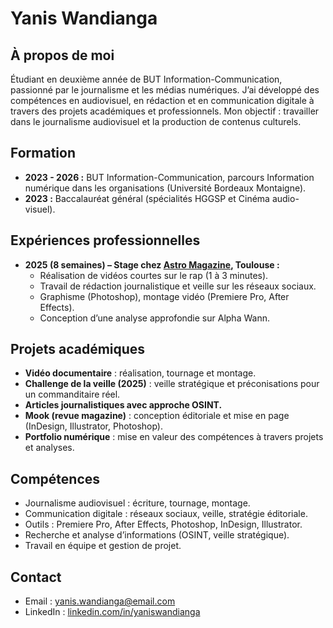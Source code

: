 # Yanis Wandianga

## À propos de moi
Étudiant en deuxième année de BUT Information-Communication, passionné par le journalisme et les médias numériques. J’ai développé des compétences en audiovisuel, en rédaction et en communication digitale à travers des projets académiques et professionnels. Mon objectif : travailler dans le journalisme audiovisuel et la production de contenus culturels.

## Formation
- **2023 - 2026 :** BUT Information-Communication, parcours Information numérique dans les organisations (Université Bordeaux Montaigne).
- **2023 :** Baccalauréat général (spécialités HGGSP et Cinéma audio-visuel).

## Expériences professionnelles
- **2025 (8 semaines) – Stage chez [Astro Magazine](https://www.instagram.com/astromagazine_/), Toulouse :**  
  - Réalisation de vidéos courtes sur le rap (1 à 3 minutes).  
  - Travail de rédaction journalistique et veille sur les réseaux sociaux.  
  - Graphisme (Photoshop), montage vidéo (Premiere Pro, After Effects).  
  - Conception d’une analyse approfondie sur Alpha Wann.

## Projets académiques
- **Vidéo documentaire** : réalisation, tournage et montage.  
- **Challenge de la veille (2025)** : veille stratégique et préconisations pour un commanditaire réel.  
- **Articles journalistiques avec approche OSINT.**  
- **Mook (revue magazine)** : conception éditoriale et mise en page (InDesign, Illustrator, Photoshop).  
- **Portfolio numérique** : mise en valeur des compétences à travers projets et analyses.  

## Compétences
- Journalisme audiovisuel : écriture, tournage, montage.  
- Communication digitale : réseaux sociaux, veille, stratégie éditoriale.  
- Outils : Premiere Pro, After Effects, Photoshop, InDesign, Illustrator.  
- Recherche et analyse d’informations (OSINT, veille stratégique).  
- Travail en équipe et gestion de projet.  

## Contact
- Email : yanis.wandianga@email.com  
- LinkedIn : [linkedin.com/in/yaniswandianga](#)  
